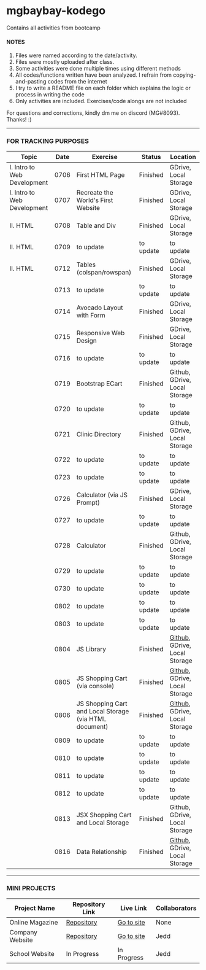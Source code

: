 # mgbaybay-kodego
Contains all activities from bootcamp

#### NOTES
1. Files were named according to the date/activity.
2. Files were mostly uploaded after class.
3. Some activities were done multiple times using different methods
4. All codes/functions written have been analyzed. I refrain from copying-and-pasting codes from the internet
5. I try to write a README file on each folder which explains the logic or process in writing the code
6. Only activities are included. Exercises/code alongs are not included

For questions and corrections, kindly dm me on discord (MG#8093). Thanks! :)

********************************************************

### FOR TRACKING PURPOSES

|Topic | Date |   Exercise   | Status | Location |  
|------|------|----------------|--------|-----------|
| I. Intro to Web Development| 0706 | First HTML Page | Finished | GDrive, Local Storage | 
| I. Intro to Web Development | 0707 | Recreate the World's First Website | Finished | GDrive, Local Storage | 
|II. HTML | 0708 | Table and Div  | Finished | GDrive, Local Storage | 
|II. HTML | 0709 | to update | to update | to update | 
|II. HTML | 0712 | Tables (colspan/rowspan) | Finished | GDrive, Local Storage | 
|| 0713 |  to update | to update | to update |
|| 0714 | Avocado Layout with Form | Finished | GDrive, Local Storage | 
||0715 | Responsive Web Design | Finished | GDrive, Local Storage |
|| 0716 |  to update | to update | to update |
|| 0719 | Bootstrap ECart | Finished | Github, GDrive, Local Storage |
|| 0720 |  to update | to update | to update | 
|| 0721 | Clinic Directory | Finished | Github, GDrive, Local Storage |
|| 0722 |  to update | to update | to update |
|| 0723 |  to update | to update | to update |
|| 0726 | Calculator (via JS Prompt) | Finished | GDrive, Local Storage |
|| 0727 |  to update | to update | to update |
|| 0728 | Calculator | Finished | Github, GDrive, Local Storage |
|| 0729 |  to update | to update | to update |
|| 0730 |  to update | to update | to update |
|| 0802 |  to update | to update | to update |
|| 0803 |  to update | to update | to update |
|| 0804 | JS Library | Finished | [Github](https://github.com/mgbaybay/mgbaybay-kodego/tree/main/0804), GDrive, Local Storage |
|| 0805 | JS Shopping Cart (via console) | Finished | [Github](https://github.com/mgbaybay/mgbaybay-kodego/tree/main/0805), GDrive, Local Storage |
|| 0806 | JS Shopping Cart and Local Storage (via HTML document) | Finished | [Github](https://github.com/mgbaybay/mgbaybay-kodego/tree/main/0806), GDrive, Local Storage |
|| 0809 |  to update | to update | to update |
|| 0810 |  to update | to update | to update |
|| 0811 |  to update | to update | to update |
|| 0812 |  to update | to update | to update |
|| 0813 | JSX Shopping Cart and Local Storage | Finished | Github, GDrive, Local Storage | 
|| 0816 | Data Relationship | Finished | [Github](https://github.com/mgbaybay/mgbaybay-kodego/tree/main/0816), GDrive, Local Storage | 


********************************************************
### MINI PROJECTS

| Project Name |    Repository Link    | Live Link | Collaborators 
|--------------|----------------|--------|--------|
| Online Magazine | [Repository](https://github.com/mgbaybay/online_magazine) | [Go to site](https://mgbaybay.github.io/online-magazine/) | None
| Company Website | [Repository](https://github.com/mgbaybay/J-M-Technologies) | [Go to site](https://mgbaybay.github.io/J-M-Technologies/) | Jedd
| School Website | In Progress  | In Progress | Jedd

